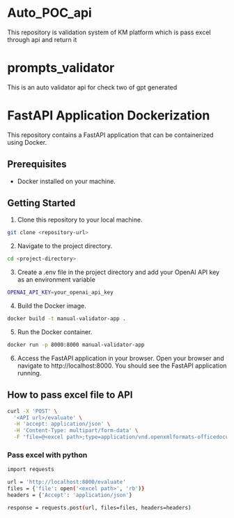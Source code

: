 # Auto_POC_api
This repository is validation system of KM platform which is pass excel through api and return it

# prompts_validator
This is an auto validator api for check two of gpt generated
# FastAPI Application Dockerization

This repository contains a FastAPI application that can be containerized using Docker.

## Prerequisites

- Docker installed on your machine.

## Getting Started

1. Clone this repository to your local machine.

```bash
git clone <repository-url>
```
2. Navigate to the project directory.
```bash
cd <project-directory>
```
3. Create a .env file in the project directory and add your OpenAI API key as an environment variable
```bash
OPENAI_API_KEY=your_openai_api_key
```
4. Build the Docker image.
```bash
docker build -t manual-validator-app .
```
5. Run the Docker container.
```bash
docker run -p 8000:8000 manual-validator-app
```
6. Access the FastAPI application in your browser.
Open your browser and navigate to http://localhost:8000. You should see the FastAPI application running.

## How to pass excel file to API

```bash
curl -X 'POST' \
  '<API url>/evaluate' \
  -H 'accept: application/json' \
  -H 'Content-Type: multipart/form-data' \
  -F 'file=@<excel path>;type=application/vnd.openxmlformats-officedocument.spreadsheetml.sheet'
  ```
  ### Pass excel with python
  ```bash
import requests

url = 'http://localhost:8000/evaluate'
files = {'file': open('<excel path>', 'rb')}
headers = {'Accept': 'application/json'}

response = requests.post(url, files=files, headers=headers)
```
